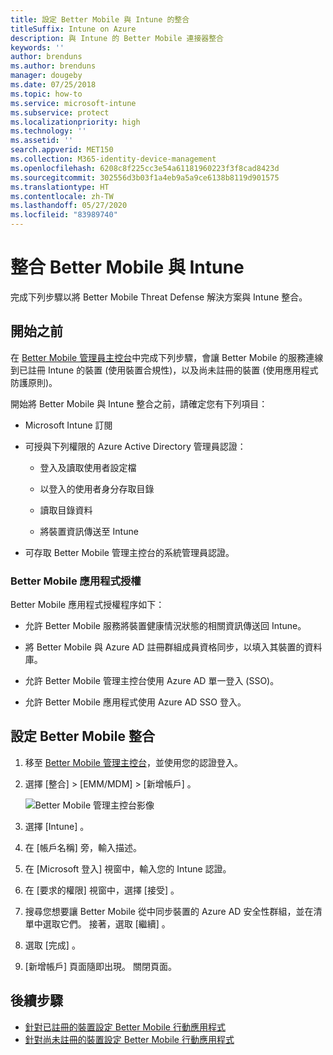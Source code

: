 ```yaml
---
title: 設定 Better Mobile 與 Intune 的整合
titleSuffix: Intune on Azure
description: 與 Intune 的 Better Mobile 連接器整合
keywords: ''
author: brenduns
ms.author: brenduns
manager: dougeby
ms.date: 07/25/2018
ms.topic: how-to
ms.service: microsoft-intune
ms.subservice: protect
ms.localizationpriority: high
ms.technology: ''
ms.assetid: ''
search.appverid: MET150
ms.collection: M365-identity-device-management
ms.openlocfilehash: 6208c8f225cc3e54a61181960223f3f8cad8423d
ms.sourcegitcommit: 302556d3b03f1a4eb9a5a9ce6138b8119d901575
ms.translationtype: HT
ms.contentlocale: zh-TW
ms.lasthandoff: 05/27/2020
ms.locfileid: "83989740"
---
```

# <a name="integrate-better-mobile-with-intune"></a>整合 Better Mobile 與 Intune

完成下列步驟以將 Better Mobile Threat Defense 解決方案與 Intune 整合。

## <a name="before-you-begin"></a>開始之前

在 [Better Mobile 管理員主控台](https://aad.bmobi.net)中完成下列步驟，會讓 Better Mobile 的服務連線到已註冊 Intune 的裝置 (使用裝置合規性)，以及尚未註冊的裝置 (使用應用程式防護原則)。

開始將 Better Mobile 與 Intune 整合之前，請確定您有下列項目：

- Microsoft Intune 訂閱

- 可授與下列權限的 Azure Active Directory 管理員認證：

  - 登入及讀取使用者設定檔

  - 以登入的使用者身分存取目錄

  - 讀取目錄資料

  - 將裝置資訊傳送至 Intune

- 可存取 Better Mobile 管理主控台的系統管理員認證。

### <a name="better-mobile-app-authorization"></a>Better Mobile 應用程式授權

Better Mobile 應用程式授權程序如下：

- 允許 Better Mobile 服務將裝置健康情況狀態的相關資訊傳送回 Intune。

- 將 Better Mobile 與 Azure AD 註冊群組成員資格同步，以填入其裝置的資料庫。

- 允許 Better Mobile 管理主控台使用 Azure AD 單一登入 (SSO)。

- 允許 Better Mobile 應用程式使用 Azure AD SSO 登入。

## <a name="to-set-up-better-mobile-integration"></a>設定 Better Mobile 整合

1. 移至 [Better Mobile 管理主控台](https://aad.bmobi.net)，並使用您的認證登入。
2. 選擇 [整合]   > [EMM/MDM]   > [新增帳戶]  。

     ![Better Mobile 管理主控台影像](./media/better-mobile-mtd-connector-integration/better_mobile_console.png)

3. 選擇 [Intune]  。
4. 在 [帳戶名稱]  旁，輸入描述。
5. 在 [Microsoft 登入]  視窗中，輸入您的 Intune 認證。
6. 在 [要求的權限]  視窗中，選擇 [接受]  。
7. 搜尋您想要讓 Better Mobile 從中同步裝置的 Azure AD 安全性群組，並在清單中選取它們。 接著，選取 [繼續]  。
8. 選取 [完成]  。
9. [新增帳戶]  頁面隨即出現。 關閉頁面。

## <a name="next-steps"></a>後續步驟

- [針對已註冊的裝置設定 Better Mobile 行動應用程式](mtd-apps-ios-app-configuration-policy-add-assign.md)
- [針對尚未註冊的裝置設定 Better Mobile 行動應用程式](mtd-add-apps-unenrolled-devices.md)
